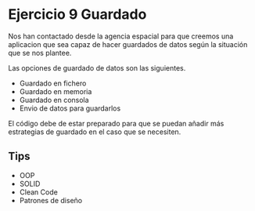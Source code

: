 # Ejercicio 9 Guardado

Nos han contactado desde la agencia espacial para que creemos una aplicacion que sea capaz de hacer guardados de datos según la situación que se nos plantee.

Las opciones de guardado de datos son las siguientes.

- Guardado en fichero
- Guardado en memoria
- Guardado en consola
- Envio de datos para guardarlos

El código debe de estar preparado para que se puedan añadir más estrategias de guardado en el caso que se necesiten.

## Tips
- OOP
- SOLID
- Clean Code
- Patrones de diseño